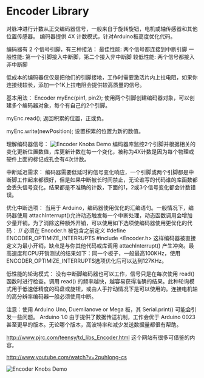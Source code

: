 # Encoder Library

对脉冲进行计数从正交编码器信号，一般来自于旋转旋钮，电机或轴传感器和其他位置传感器。
编码器提供 4X 计数模式，针对Arduino板高度优化代码。

编码器有 2 个信号引脚，有三种接法：
最佳性能: 两个信号都连接到中断引脚
一般性能: 第一个引脚接入中断脚，第二个接入非中断脚
较低性能: 两个信号都接入非中断脚

低成本的编码器仅仅是把他们的引脚接地，工作时需要激活片内上拉电阻，如果你连接线较长，添加一个1K上拉电阻会提供较高质量的信号。

基本用法：
Encoder myEnc(pin1, pin2);
使用两个引脚创建编码器对象，可以创建多个编码器对象，每个有自己的2个引脚。

myEnc.read();
返回积累的位置，正或负。

myEnc.write(newPosition);
设置积累的位置为新的数值。

理解编码器信号：
![Encoder Knobs Demo](https://www.pjrc.com/teensy/td_libs_Encoder_pos1.png)
编码器库监控2个引脚并根据相关的变化更新位置数值，库更新计数在每一个变化，被称为4X计数是因为每个物理或硬件上面的标记或孔会有4次计数。

中断延迟需求：
编码器需要低延时的信号变化响应，一个引脚或两个引脚都是中断脚工作起来都很好，但是如果中断被长时间禁止，无论谁写的代码谁的库函数都会丢失信号变化。结果都是不准确的计数，下面的1，2或3个信号变化都会计数错误。

优化中断选项：
当用于 Arduino，编码器使用优化的汇编语句。一般情况下，编码器使用 attachInterrupt()允许动态触发每一个中断处理，动态函数调用会增加少量开销。为了消除这种额外开销，可以使用如下选项使编码器使用更优化的代码：
// 必须在 Encoder.h 被包含之前定义
#define ENCODER_OPTIMIZE_INTERRUPTS
#include <Encoder.h>
这样编码器被直接定义为最小开销，缺点是与你其他代码或库调用 attachInterrupt() 产生冲突。最高速度和CPU开销测试的结果如下：同一个板子，一般最高100KHz，使用ENCODER_OPTIMIZE_INTERRUPTS选项优化后可以达到127KHz。
           
低性能的轮询模式：
没有中断脚编码器也可以工作，信号只是在每次使用 read() 函数时进行检查。调用 read() 的频率越快，越容易获得准确的结果。此种轮询模式用于低速低精度的码盘或旋钮，或由人手拧动情况下是可以使用的。连接电机轴的高分辨率编码器一般必须使用中断。

注意：使用 Arduino Uno, Duemilanove or Mega 板，其 Serial.print() 可能会引发一些问题。 Arduino 1.0 由于提供了数据传送机制，工作会优于 Arduino 0023 甚至更早的版本。无论哪个版本，高波特率和减少发送数据量都很有帮助。

http://www.pjrc.com/teensy/td_libs_Encoder.html          这个网站有很多可借鉴的内容。

http://www.youtube.com/watch?v=2puhIong-cs

![Encoder Knobs Demo](http://www.pjrc.com/teensy/td_libs_Encoder_1.jpg)
